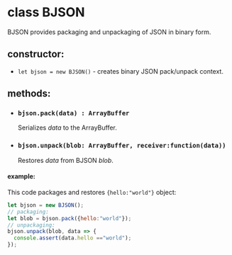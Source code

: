 # class BJSON

BJSON provides packaging and unpackaging of JSON in binary form.

## constructor:

* `let bjson = new BJSON()` - creates binary JSON pack/unpack context.

## methods:

* ### `bjson.pack(data) : ArrayBuffer`

  Serializes _data_ to the ArrayBuffer.

* ### `bjson.unpack(blob: ArrayBuffer, receiver:function(data))`

  Restores _data_ from BJSON _blob_. 

#### example:

This code packages and restores `{hello:"world"}` object:

```js
let bjson = new BJSON();
// packaging:
let blob = bjson.pack({hello:"world"});
// unpackaging:
bjson.unpack(blob, data => {
  console.assert(data.hello =="world");
});
```